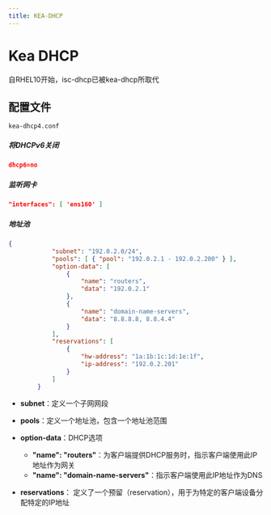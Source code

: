 ```yaml
---
title: KEA-DHCP
---
```


# Kea DHCP
自RHEL10开始，isc-dhcp已被kea-dhcp所取代
## 配置文件
`kea-dhcp4.conf`
##### 将DHCPv6关闭
``` json
dhcp6=no
```
##### 监听网卡
``` json
"interfaces": [ 'ens160' ]
```
##### 地址池
``` json title="kea-dhcp4.conf"
{
            "subnet": "192.0.2.0/24",
            "pools": [ { "pool": "192.0.2.1 - 192.0.2.200" } ],
            "option-data": [
                {
                    "name": "routers",
                    "data": "192.0.2.1"
                },
                {
            		"name": "domain-name-servers",
            		"data": "8.8.8.8, 8.8.4.4"
          		}
            ],
            "reservations": [
                {
                    "hw-address": "1a:1b:1c:1d:1e:1f",
                    "ip-address": "192.0.2.201"
                }
            ]
        }
```

- **subnet**：定义一个子网网段

- **pools**：定义一个地址池，包含一个地址池范围

- **option-data**：DHCP选项
	- **"name": "routers"**：为客户端提供DHCP服务时，指示客户端使用此IP地址作为网关
	- **"name": "domain-name-servers"**：指示客户端使用此IP地址作为DNS

- **reservations**： 定义了一个预留（reservation），用于为特定的客户端设备分配特定的IP地址